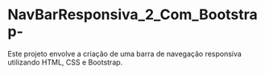 # NavBarResponsiva_2_Com_Bootstrap-
Este projeto envolve a criação de uma barra de navegação responsiva utilizando HTML, CSS e Bootstrap.
